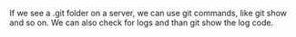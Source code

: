 If we see a .git folder on a server, we can use git commands, like git show and so on.
We can also check for logs and than git show the log code.


